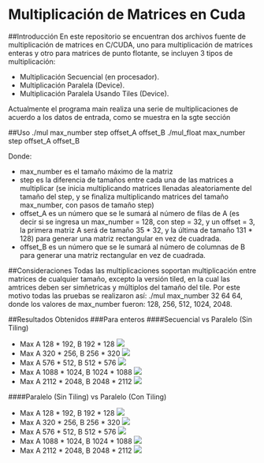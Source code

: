 Multiplicación de Matrices en Cuda
====================================
##Introducción
En este repositorio se encuentran dos archivos fuente de multiplicación de matrices en C/CUDA, uno para multiplicación
de matrices enteras y otro para matrices de punto flotante, se incluyen 3 tipos de multiplicación:

- Multiplicación Secuencial (en procesador).
- Multiplicación Paralela (Device).
- Multiplicación Paralela Usando Tiles (Device).

Actualmente el programa main realiza una serie de multiplicaciones de acuerdo a los datos de entrada, como se muestra en
la sgte sección

##Uso 
./mul max_number step offset_A offset_B
./mul_float max_number step offset_A offset_B

Donde:
- max_number es el tamaño máximo de la matriz
- step es la diferencia de tamaños entre cada una de las matrices a multiplicar (se inicia multiplicando matrices
llenadas aleatoriamente del tamaño del step, y se finaliza multiplicando matrices del tamaño max_number, con pasos
de tamaño step)
- offset_A es un número que se le sumará al número de filas de A (es decir si se ingresa un max_number = 128, con 
step = 32, y un offset = 3, la primera matriz A será de tamaño 35 * 32, y la última de tamaño 131 * 128) para generar
una matriz rectangular en vez de cuadrada.
- offset_B es un número que se le sumará al número de columnas de B para generar una matriz rectangular en vez de 
cuadrada.

##Consideraciones
Todas las multiplicaciones soportan multiplicación entre matrices de cualquier tamaño, excepto la versión tiled, en la
cual las amtrices deben ser simñetricas y múltiplos del tamaño del tile. Por este motivo todas las pruebas se realizaron
así: ./mul max_number 32 64 64, donde los valores de max_number fueron: 128, 256, 512, 1024, 2048.

##Resultados Obtenidos
###Para enteros
####Secuencial vs Paralelo (Sin Tiling)
- Max A 128 * 192, B 192 * 128
![](https://raw.githubusercontent.com/caal-15/CUDA_Course/master/Matrix_Multiplication/doc/Plots_Int/seq_vs_con_128.png)
- Max A 320 * 256, B 256 * 320
![](https://raw.githubusercontent.com/caal-15/CUDA_Course/master/Matrix_Multiplication/doc/Plots_Int/seq_vs_con_256.png)
- Max A 576 * 512, B 512 * 576
![](https://raw.githubusercontent.com/caal-15/CUDA_Course/master/Matrix_Multiplication/doc/Plots_Int/seq_vs_con_512.png)
- Max A 1088 * 1024, B 1024 * 1088
![](https://raw.githubusercontent.com/caal-15/CUDA_Course/master/Matrix_Multiplication/doc/Plots_Int/seq_vs_con_1024.png)
- Max A 2112 * 2048, B 2048 * 2112
![](https://raw.githubusercontent.com/caal-15/CUDA_Course/master/Matrix_Multiplication/doc/Plots_Int/seq_vs_con_2048.png)

####Paralelo (Sin Tiling) vs Paralelo (Con Tiling)
- Max A 128 * 192, B 192 * 128
![](https://raw.githubusercontent.com/caal-15/CUDA_Course/master/Matrix_Multiplication/doc/Plots_Int/non_tiled_vs_tiled_128.png)
- Max A 320 * 256, B 256 * 320
![](https://raw.githubusercontent.com/caal-15/CUDA_Course/master/Matrix_Multiplication/doc/Plots_Int/non_tiled_vs_tiled_256.png)
- Max A 576 * 512, B 512 * 576
![](https://raw.githubusercontent.com/caal-15/CUDA_Course/master/Matrix_Multiplication/doc/Plots_Int/non_tiled_vs_tiled_512.png)
- Max A 1088 * 1024, B 1024 * 1088
![](https://raw.githubusercontent.com/caal-15/CUDA_Course/master/Matrix_Multiplication/doc/Plots_Int/non_tiled_vs_tiled_1024.png)
- Max A 2112 * 2048, B 2048 * 2112
![](https://raw.githubusercontent.com/caal-15/CUDA_Course/master/Matrix_Multiplication/doc/Plots_Int/non_tiled_vs_tiled_2048.png)


